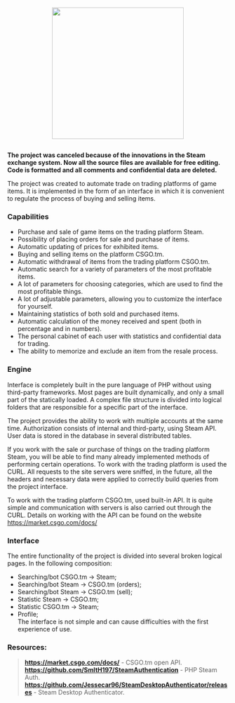 <a href="https://shitovdm.github.io/TradeInterface/"><h1 align="center">
  <img  src="https://raw.githubusercontent.com/Shitovdm/TradeInterface/master/images/logoTRADE2.PNG" width="300" />
</h1></a>

**The project was canceled because of the innovations in the Steam exchange system. Now all the source files are available for free editing. Сode is formatted and all comments and confidential data are deleted.**  

The project was created to automate trade on trading platforms of game items. It is implemented in the form of an interface in which it is convenient to regulate the process of buying and selling items.  

<h3>Capabilities</h3> 

- Purchase and sale of game items on the trading platform Steam.  
- Possibility of placing orders for sale and purchase of items.  
- Automatic updating of prices for exhibited items.  
- Buying and selling items on the platform CSGO.tm.  
- Automatic withdrawal of items from the trading platform CSGO.tm.  
- Automatic search for a variety of parameters of the most profitable items.  
- A lot of parameters for choosing categories, which are used to find the most profitable things.  
- A lot of adjustable parameters, allowing you to customize the interface for yourself.  
- Maintaining statistics of both sold and purchased items.  
- Automatic calculation of the money received and spent (both in percentage and in numbers).  
- The personal cabinet of each user with statistics and confidential data for trading.  
- The ability to memorize and exclude an item from the resale process.  

<h3>Engine</h3>  

Interface is completely built in the pure language of PHP without using third-party frameworks. Most pages are built dynamically, and only a small part of the statically loaded. A complex file structure is divided into logical folders that are responsible for a specific part of the interface.  

The project provides the ability to work with multiple accounts at the same time. Authorization consists of internal and third-party, using Steam API. User data is stored in the database in several distributed tables.  

If you work with the sale or purchase of things on the trading platform Steam, you will be able to find many already implemented methods of performing certain operations. To work with the trading platform is used the CURL. All requests to the site servers were sniffed, in the future, all the headers and necessary data were applied to correctly build queries from the project interface.  

To work with the trading platform CSGO.tm, used built-in API. It is quite simple and communication with servers is also carried out through the CURL. Details on working with the API can be found on the website https://market.csgo.com/docs/   

<h3>Interface</h3>

The entire functionality of the project is divided into several broken logical pages. In the following composition:  
- Searching/bot CSGO.tm -> Steam;  
- Searching/bot Steam -> CSGO.tm (orders);  
- Searching/bot Steam -> CSGO.tm (sell);  
- Statistic Steam -> CSGO.tm;  
- Statistic CSGO.tm -> Steam;  
- Profile;  
The interface is not simple and can cause difficulties with the first experience of use.  

<h3>Resources:</h3>

> **https://market.csgo.com/docs/** - CSGO.tm open API.  
> **https://github.com/SmItH197/SteamAuthentication** - PHP Steam Auth.  
> **https://github.com/Jessecar96/SteamDesktopAuthenticator/releases** - Steam Desktop Authenticator.  


